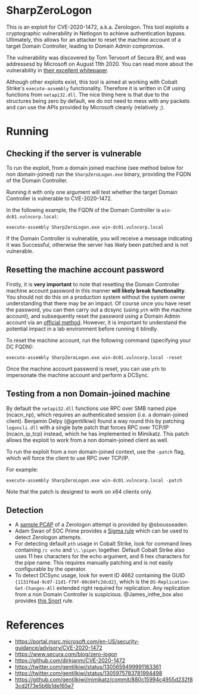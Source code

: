 # SharpZeroLogon

This is an exploit for CVE-2020-1472, a.k.a. Zerologon. This tool exploits a cryptographic vulnerability in Netlogon to achieve authentication bypass. Ultimately, this allows for an attacker to reset the machine account of a target Domain Controller, leading to Domain Admin compromise.

The vulnerability was discovered by Tom Tervoort of Secura BV, and was addressesd by Microsoft on August 11th 2020. You can read more about the vulnerability in [their excellent whitepaper](https://www.secura.com/blog/zero-logon).

Although other exploits exist, this tool is aimed at working with Cobalt Strike's `execute-assembly` functionality. Therefore it is written in C# using functions from `netapi32.dll`. The nice thing here is that due to the structures being zero by default, we do not need to mess with any packets and can use the APIs provided by Microsoft cleanly (relatively ;).

# Running

## Checking if the server is vulnerable

To run the exploit, from a domain joined machine (see method below for non domain-joined) run the `SharpZeroLogon.exe` binary, providing the FQDN of the Domain Controller.

Running it with only one argument will test whether the target Domain Controller is vulnerable to CVE-2020-1472.

In the following example, the FQDN of the Domain Controller is `win-dc01.vulncorp.local`:

```
execute-assembly SharpZeroLogon.exe win-dc01.vulncorp.local
```

If the Domain Controller is vulnerable, you will receive a message indicating it was Successful, otherwise the server has likely been patched and is not vulnerable.

## Resetting the machine account password

Firstly, it is **very important** to note that resetting the Domain Controller machine account password in this manner **will likely break functionality**. You should not do this on a production system without the system owner understanding that there may be an impact. Of course once you have reset the password, you can then carry out a dcsync (using `pth` with the machine account), and subsequently reset the password using a Domain Admin account via an [official method](https://docs.microsoft.com/en-us/powershell/module/microsoft.powershell.management/reset-computermachinepassword?view=powershell-5.1). However, it is important to understand the potential impact in a lab environment before running it blindly.

To reset the machine account, run the following command (specifying your DC FQDN):

```
execute-assembly SharpZeroLogon.exe win-dc01.vulncorp.local -reset
```

Once the machine account password is reset, you can use `pth` to impersonate the machine account and perform a DCSync.

## Testing from a non Domain-joined machine

By default the `netapi32.dll` functions use RPC over SMB named pipe (ncacn_np), which requires an authenticated session (i.e. a domain-joined client). Benjamin Delpy (@gentilkiwi) found a way round this by patching `logoncli.dll` with a single byte patch that forces RPC over TCP/IP (ncacn_ip_tcp) instead, which he has implemented in Mimikatz. This patch allows the exploit to work from a non domain-joined client as well.

To run the exploit from a non domain-joined context, use the `-patch` flag, which will force the client to use RPC over TCP/IP.

For example:

```
execute-assembly SharpZeroLogon.exe win-dc01.vulncorp.local -patch
```

Note that the patch is designed to work on x64 clients only.

## Detection

* A [sample PCAP](https://github.com/sbousseaden/PCAP-ATTACK/blob/master/Lateral%20Movement/CVE-2020-1472_Zerologon_RPC_NetLogon_NullChallenge_SecChan_6_from_nonDC_to_DC.pcapng) of a Zerologon attempt is provided by @sbousseaden.
* Adam Swan of SOC Prime provides a [Sigma rule](https://socprime.com/blog/zerologon-attack-detection-cve-2020-1472/) which can be used to detect Zerologon attempts.
* For detecting default `pth` usage in Cobalt Strike, look for command lines containing `/c echo` and `\\.\pipe\` together. Default Cobalt Strike also uses 11 hex characters for the echo argument, and 6 hex characters for the pipe name. This requires manually patching and is not easily configurable by the operator.
* To detect DCSync usage, look for event ID 4662 containing the GUID `{1131f6ad-9c07-11d1-f79f-00c04fc2dcd2}`, which is the `DS-Replication-Get-Changes-All` extended right required for replication. Any replication from a non Domain Controller is suspicious. @James_inthe_box also provides [this Snort](https://gist.github.com/silence-is-best/25ae0929c277642e86ecf592598a3254) rule.

# References
* https://portal.msrc.microsoft.com/en-US/security-guidance/advisory/CVE-2020-1472
* https://www.secura.com/blog/zero-logon
* https://github.com/dirkjanm/CVE-2020-1472
* https://twitter.com/gentilkiwi/status/1305659499991183361
* https://twitter.com/gentilkiwi/status/1305975783781994498
* https://github.com/gentilkiwi/mimikatz/commit/880c15994c4955d232f83cd2f73e5b6b1de165e7
